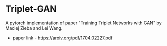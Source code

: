 # Triplet-GAN
A pytorch implementation of paper "Training Triplet Networks with GAN" by Maciej Zieba and Lei Wang.
- paper link -  https://arxiv.org/pdf/1704.02227.pdf
